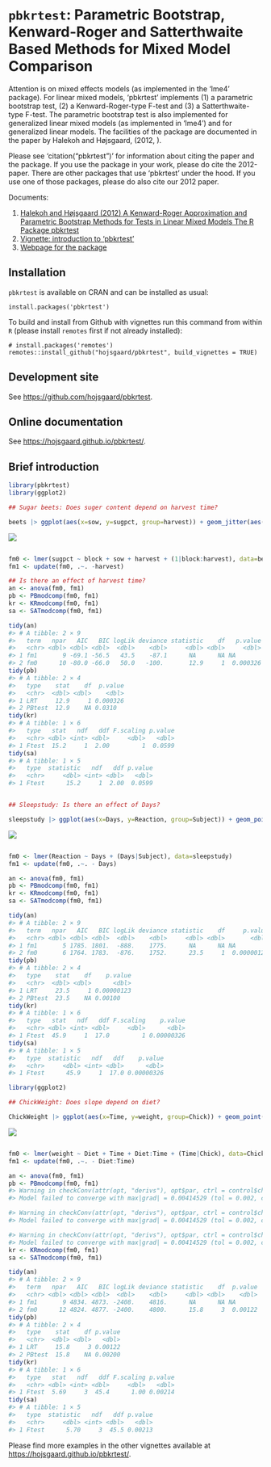 
<!-- README.md is generated from README.Rmd. Please edit only README.Rmd! -->

# `pbkrtest`: Parametric Bootstrap, Kenward-Roger and Satterthwaite Based Methods for Mixed Model Comparison

Attention is on mixed effects models (as implemented in the ‘lme4’
package). For linear mixed models, ‘pbkrtest’ implements (1) a
parametric bootstrap test, (2) a Kenward-Roger-type F-test and (3) a
Satterthwaite-type F-test. The parametric bootstrap test is also
implemented for generalized linear mixed models (as implemented in
‘lme4’) and for generalized linear models. The facilities of the
package are documented in the paper by Halekoh and Højsgaard, (2012, ).

Please see ‘citation(“pbkrtest”)’ for information about citing the paper
and the package. If you use the package in your work, please do cite the
2012-paper. There are other packages that use ‘pbkrtest’ under the hood.
If you use one of those packages, please do also cite our 2012 paper.

Documents:

1.  [Halekoh and Højsgaard (2012) A Kenward-Roger Approximation and
    Parametric Bootstrap Methods for Tests in Linear Mixed Models The R
    Package
    pbkrtest](https://www.jstatsoft.org/index.php/jss/article/view/v059i09/v59i09.pdf)
2.  [Vignette: introduction to
    ‘pbkrtest’](https://cran.r-project.org/package=pbkrtest/vignettes/pbkrtest.pdf)
3.  [Webpage for the
    package](https://people.math.aau.dk/~sorenh/software/pbkrtest/index.html)

<!-- badges: start 
[![R build status](https://github.com/hojsgaard/pbkrtest/workflows/R-CMD-check/badge.svg)](https://github.com/hojsgaard/pbkrtest/actions) 
[![codecov.io](https://codecov.io/gh/hojsgaard/dlmextra/branch/master/graphs/badge.svg)](https://codecov.io/gh/hojsgaard/dlmextra?branch=master)
badges: end -->

## Installation

`pbkrtest` is available on CRAN and can be installed as usual:

    install.packages('pbkrtest')

To build and install from Github with vignettes run this command from
within `R` (please install `remotes` first if not already installed):

    # install.packages('remotes')
    remotes::install_github("hojsgaard/pbkrtest", build_vignettes = TRUE)

## Development site

See <https://github.com/hojsgaard/pbkrtest>.

## Online documentation

See <https://hojsgaard.github.io/pbkrtest/>.

## Brief introduction

``` r
library(pbkrtest)
library(ggplot2)

## Sugar beets: Does suger content depend on harvest time?

beets |> ggplot(aes(x=sow, y=sugpct, group=harvest)) + geom_jitter(aes(color=harvest), width=0)
```

![](README_files/figure-gfm/unnamed-chunk-2-1.png)<!-- -->

``` r

fm0 <- lmer(sugpct ~ block + sow + harvest + (1|block:harvest), data=beets)
fm1 <- update(fm0, .~. -harvest)

## Is there an effect of harvest time?
an <- anova(fm0, fm1)
pb <- PBmodcomp(fm0, fm1)
kr <- KRmodcomp(fm0, fm1)
sa <- SATmodcomp(fm0, fm1)

tidy(an)
#> # A tibble: 2 × 9
#>   term   npar   AIC   BIC logLik deviance statistic    df   p.value
#>   <chr> <dbl> <dbl> <dbl>  <dbl>    <dbl>     <dbl> <dbl>     <dbl>
#> 1 fm1       9 -69.1 -56.5   43.5    -87.1      NA      NA NA       
#> 2 fm0      10 -80.0 -66.0   50.0   -100.       12.9     1  0.000326
tidy(pb)
#> # A tibble: 2 × 4
#>   type    stat    df  p.value
#>   <chr>  <dbl> <dbl>    <dbl>
#> 1 LRT     12.9     1 0.000326
#> 2 PBtest  12.9    NA 0.0310
tidy(kr)
#> # A tibble: 1 × 6
#>   type   stat   ndf   ddf F.scaling p.value
#>   <chr> <dbl> <int> <dbl>     <dbl>   <dbl>
#> 1 Ftest  15.2     1  2.00         1  0.0599
tidy(sa)
#> # A tibble: 1 × 5
#>   type  statistic   ndf   ddf p.value
#>   <chr>     <dbl> <int> <dbl>   <dbl>
#> 1 Ftest      15.2     1  2.00  0.0599


## Sleepstudy: Is there an effect of Days?

sleepstudy |> ggplot(aes(x=Days, y=Reaction, group=Subject)) + geom_point() + geom_line(aes(color=Subject))
```

![](README_files/figure-gfm/unnamed-chunk-2-2.png)<!-- -->

``` r

fm0 <- lmer(Reaction ~ Days + (Days|Subject), data=sleepstudy)
fm1 <- update(fm0, .~. - Days)

an <- anova(fm0, fm1)
pb <- PBmodcomp(fm0, fm1)
kr <- KRmodcomp(fm0, fm1)
sa <- SATmodcomp(fm0, fm1)

tidy(an)
#> # A tibble: 2 × 9
#>   term   npar   AIC   BIC logLik deviance statistic    df     p.value
#>   <chr> <dbl> <dbl> <dbl>  <dbl>    <dbl>     <dbl> <dbl>       <dbl>
#> 1 fm1       5 1785. 1801.  -888.    1775.      NA      NA NA         
#> 2 fm0       6 1764. 1783.  -876.    1752.      23.5     1  0.00000123
tidy(pb)
#> # A tibble: 2 × 4
#>   type    stat    df    p.value
#>   <chr>  <dbl> <dbl>      <dbl>
#> 1 LRT     23.5     1 0.00000123
#> 2 PBtest  23.5    NA 0.00100
tidy(kr)
#> # A tibble: 1 × 6
#>   type   stat   ndf   ddf F.scaling    p.value
#>   <chr> <dbl> <int> <dbl>     <dbl>      <dbl>
#> 1 Ftest  45.9     1  17.0         1 0.00000326
tidy(sa)
#> # A tibble: 1 × 5
#>   type  statistic   ndf   ddf    p.value
#>   <chr>     <dbl> <int> <dbl>      <dbl>
#> 1 Ftest      45.9     1  17.0 0.00000326

library(ggplot2)

## ChickWeight: Does slope depend on diet?

ChickWeight |> ggplot(aes(x=Time, y=weight, group=Chick)) + geom_point() + geom_line(aes(color=Chick)) + facet_grid(~Diet)
```

![](README_files/figure-gfm/unnamed-chunk-2-3.png)<!-- -->

``` r

fm0 <- lmer(weight ~ Diet + Time + Diet:Time + (Time|Chick), data=ChickWeight)
fm1 <- update(fm0, .~. - Diet:Time)

an <- anova(fm0, fm1)
pb <- PBmodcomp(fm0, fm1)
#> Warning in checkConv(attr(opt, "derivs"), opt$par, ctrl = control$checkConv, :
#> Model failed to converge with max|grad| = 0.00414529 (tol = 0.002, component 1)

#> Warning in checkConv(attr(opt, "derivs"), opt$par, ctrl = control$checkConv, :
#> Model failed to converge with max|grad| = 0.00414529 (tol = 0.002, component 1)

#> Warning in checkConv(attr(opt, "derivs"), opt$par, ctrl = control$checkConv, :
#> Model failed to converge with max|grad| = 0.00414529 (tol = 0.002, component 1)
kr <- KRmodcomp(fm0, fm1)
sa <- SATmodcomp(fm0, fm1)

tidy(an)
#> # A tibble: 2 × 9
#>   term   npar   AIC   BIC logLik deviance statistic    df  p.value
#>   <chr> <dbl> <dbl> <dbl>  <dbl>    <dbl>     <dbl> <dbl>    <dbl>
#> 1 fm1       9 4834. 4873. -2408.    4816.      NA      NA NA      
#> 2 fm0      12 4824. 4877. -2400.    4800.      15.8     3  0.00122
tidy(pb)
#> # A tibble: 2 × 4
#>   type    stat    df p.value
#>   <chr>  <dbl> <dbl>   <dbl>
#> 1 LRT     15.8     3 0.00122
#> 2 PBtest  15.8    NA 0.00200
tidy(kr)
#> # A tibble: 1 × 6
#>   type   stat   ndf   ddf F.scaling p.value
#>   <chr> <dbl> <int> <dbl>     <dbl>   <dbl>
#> 1 Ftest  5.69     3  45.4      1.00 0.00214
tidy(sa)
#> # A tibble: 1 × 5
#>   type  statistic   ndf   ddf p.value
#>   <chr>     <dbl> <int> <dbl>   <dbl>
#> 1 Ftest      5.70     3  45.5 0.00213
```

Please find more examples in the other vignettes available at
<https://hojsgaard.github.io/pbkrtest/>.
